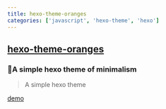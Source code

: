 ```yaml
---
title: hexo-theme-oranges
categories: ['javascript', 'hexo-theme', 'hexo']
---
```

## [hexo-theme-oranges](https://github.com/zchengsite/hexo-theme-oranges)

### 🍊A simple hexo theme of minimalism


> A simple hexo theme

[demo](https://hexo.theme.oranges.zcheng.site/)
